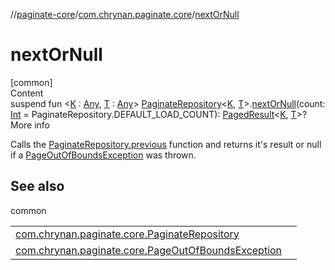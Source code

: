 //[paginate-core](../../index.md)/[com.chrynan.paginate.core](index.md)/[nextOrNull](next-or-null.md)



# nextOrNull  
[common]  
Content  
suspend fun <[K](next-or-null.md) : [Any](https://kotlinlang.org/api/latest/jvm/stdlib/kotlin/-any/index.html), [T](next-or-null.md) : [Any](https://kotlinlang.org/api/latest/jvm/stdlib/kotlin/-any/index.html)> [PaginateRepository](-paginate-repository/index.md)<[K](next-or-null.md), [T](next-or-null.md)>.[nextOrNull](next-or-null.md)(count: [Int](https://kotlinlang.org/api/latest/jvm/stdlib/kotlin/-int/index.html) = PaginateRepository.DEFAULT_LOAD_COUNT): [PagedResult](-paged-result/index.md)<[K](next-or-null.md), [T](next-or-null.md)>?  
More info  


Calls the [PaginateRepository.previous](-paginate-repository/previous.md) function and returns it's result or null if a [PageOutOfBoundsException](-page-out-of-bounds-exception/index.md) was thrown.



## See also  
  
common  
  
| | |
|---|---|
| <a name="com.chrynan.paginate.core//nextOrNull/com.chrynan.paginate.core.PaginateRepository[TypeParam(bounds=[kotlin.Any]),TypeParam(bounds=[kotlin.Any])]#kotlin.Int/PointingToDeclaration/"></a>[com.chrynan.paginate.core.PaginateRepository](-paginate-repository/previous.md)| <a name="com.chrynan.paginate.core//nextOrNull/com.chrynan.paginate.core.PaginateRepository[TypeParam(bounds=[kotlin.Any]),TypeParam(bounds=[kotlin.Any])]#kotlin.Int/PointingToDeclaration/"></a>|
| <a name="com.chrynan.paginate.core//nextOrNull/com.chrynan.paginate.core.PaginateRepository[TypeParam(bounds=[kotlin.Any]),TypeParam(bounds=[kotlin.Any])]#kotlin.Int/PointingToDeclaration/"></a>[com.chrynan.paginate.core.PageOutOfBoundsException](-page-out-of-bounds-exception/index.md)| <a name="com.chrynan.paginate.core//nextOrNull/com.chrynan.paginate.core.PaginateRepository[TypeParam(bounds=[kotlin.Any]),TypeParam(bounds=[kotlin.Any])]#kotlin.Int/PointingToDeclaration/"></a>|
  
  



